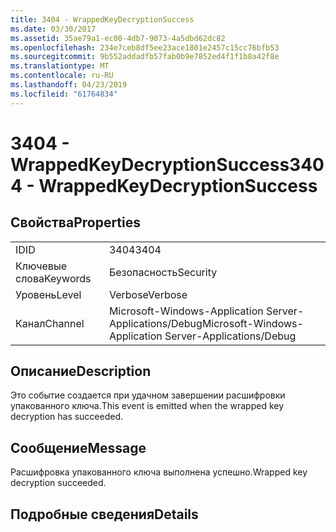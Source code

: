 ```yaml
---
title: 3404 - WrappedKeyDecryptionSuccess
ms.date: 03/30/2017
ms.assetid: 35ae79a1-ec00-4db7-9073-4a5dbd62dc82
ms.openlocfilehash: 234e7ceb8df5ee23ace1801e2457c15cc76bfb53
ms.sourcegitcommit: 9b552addadfb57fab0b9e7852ed4f1f1b8a42f8e
ms.translationtype: MT
ms.contentlocale: ru-RU
ms.lasthandoff: 04/23/2019
ms.locfileid: "61764834"
---
```

# <a name="3404---wrappedkeydecryptionsuccess"></a><span data-ttu-id="93581-102">3404 - WrappedKeyDecryptionSuccess</span><span class="sxs-lookup"><span data-stu-id="93581-102">3404 - WrappedKeyDecryptionSuccess</span></span>
## <a name="properties"></a><span data-ttu-id="93581-103">Свойства</span><span class="sxs-lookup"><span data-stu-id="93581-103">Properties</span></span>  
  
|||  
|-|-|  
|<span data-ttu-id="93581-104">ID</span><span class="sxs-lookup"><span data-stu-id="93581-104">ID</span></span>|<span data-ttu-id="93581-105">3404</span><span class="sxs-lookup"><span data-stu-id="93581-105">3404</span></span>|  
|<span data-ttu-id="93581-106">Ключевые слова</span><span class="sxs-lookup"><span data-stu-id="93581-106">Keywords</span></span>|<span data-ttu-id="93581-107">Безопасность</span><span class="sxs-lookup"><span data-stu-id="93581-107">Security</span></span>|  
|<span data-ttu-id="93581-108">Уровень</span><span class="sxs-lookup"><span data-stu-id="93581-108">Level</span></span>|<span data-ttu-id="93581-109">Verbose</span><span class="sxs-lookup"><span data-stu-id="93581-109">Verbose</span></span>|  
|<span data-ttu-id="93581-110">Канал</span><span class="sxs-lookup"><span data-stu-id="93581-110">Channel</span></span>|<span data-ttu-id="93581-111">Microsoft-Windows-Application Server-Applications/Debug</span><span class="sxs-lookup"><span data-stu-id="93581-111">Microsoft-Windows-Application Server-Applications/Debug</span></span>|  
  
## <a name="description"></a><span data-ttu-id="93581-112">Описание</span><span class="sxs-lookup"><span data-stu-id="93581-112">Description</span></span>  
 <span data-ttu-id="93581-113">Это событие создается при удачном завершении расшифровки упакованного ключа.</span><span class="sxs-lookup"><span data-stu-id="93581-113">This event is emitted when the wrapped key decryption has succeeded.</span></span>  
  
## <a name="message"></a><span data-ttu-id="93581-114">Сообщение</span><span class="sxs-lookup"><span data-stu-id="93581-114">Message</span></span>  
 <span data-ttu-id="93581-115">Расшифровка упакованного ключа выполнена успешно.</span><span class="sxs-lookup"><span data-stu-id="93581-115">Wrapped key decryption succeeded.</span></span>  
  
## <a name="details"></a><span data-ttu-id="93581-116">Подробные сведения</span><span class="sxs-lookup"><span data-stu-id="93581-116">Details</span></span>
